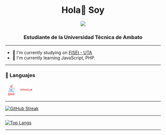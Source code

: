 <div id="header" align="center">
    <h1 align="center">Hola👋 Soy</h1>
    <img src="https://i.postimg.cc/pVZBhvmw/logo.png" width="200">
    <h3 align="center">Estudiante de la Universidad Técnica de Ambato</h3>
</div>

---

- 🔭 I'm currently studying on [FISEI - UTA](https://fisei.uta.edu.ec/v4.0/)
- 🌱 I'm currently learning JavaScript, PHP.

---
<div align="left">
    <h3>🔨 Languajes</h3>
    <img src="https://github.com/devicons/devicon/blob/master/icons/java/java-original-wordmark.svg" title="JAVA" width="40" height="40" />&nbsp;
    <img src="https://github.com/devicons/devicon/blob/master/icons/oracle/oracle-original.svg" title="ORACLE" width="40" height="40" />&nbsp;
</div>

---

[![GitHub Streak](https://github-readme-streak-stats.herokuapp.com?user=AndresT1710&theme=dark&locale=es)](https://git.io/streak-stats)

---

[![Top Langs](https://github-readme-stats.vercel.app/api/top-langs/?username=AndresT1710&theme=tokionight)](https://github.com/anuraghazra/github-readme-stats)

---
